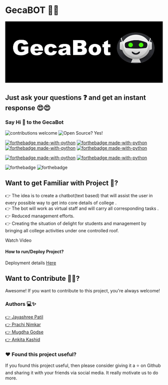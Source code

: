 # GecaBOT 🙋‍♀️

![Alt Text](./gecaBot-gif.gif)

## Just ask your questions ❓ and get an instant response 😍😍

### Say Hi 👋 to the GecaBot 


![contributions welcome](https://img.shields.io/badge/contributions-welcome-brightgreen.svg?style=flat)   ![Open Source? Yes!](https://badgen.net/badge/Open%20Source%20%3F/Yes%21/blue?icon=github)


[![forthebadge made-with-python](https://img.shields.io/badge/MADE%20WITH-RASA%20OPEN%20SOURCE%202.0-3edbf0)](https://www.python.org/)   [![forthebadge made-with-python](https://img.shields.io/badge/MADE%20WITH-python%203.6%203.7%203.8-3edbf0)](https://www.python.org/)  [![forthebadge made-with-python](https://img.shields.io/badge/MADE%20WITH-PyCharm%20Community%20Edition%202020.3.3-3edbf0)](https://www.python.org/)  [![forthebadge made-with-python](https://img.shields.io/badge/DATABASE-MYSQL-3edbf0)](https://www.python.org/)  


 [![forthebadge made-with-python](https://img.shields.io/badge/DEPLOY%20WITH-%09%20WampServer%203.2.3-ff8474)](https://www.python.org/)  [![forthebadge made-with-python](https://img.shields.io/badge/DEPLOY%20WITH-ngrok-ff8474)](https://www.python.org/)  
 


 
 
  ![forthebadge](https://forthebadge.com/images/badges/built-with-love.svg) ![forthebadge](https://forthebadge.com/images/badges/for-you.svg)

## Want to get Familiar with Project 🤗?
👉 The idea is to create a chatbot(text based) that will assist the user in every possible way to get into core details of college .<br>
👉 The bot will work as virtual staff and will carry all corresponding tasks .<br>
👉 Reduced management efforts.<br>
👉 Creating the situation of delight for students and management by bringing all college activities under one controlled roof.<br>


Watch Video 

#### How to run/Deploy Project?

Deployment details [Here](./deployment_details.txt)


## Want to Contribute  🙋‍♂️?

Awesome! If you want to contribute to this project, you're always welcome! 

### Authors 💻✨
<a href = "https://github.com/JAYASHREEPATIL"> 👉 Jayashree Patil </a><br>
<a href = "https://github.com/prachinimkar1"> 👉 Prachi Nimkar </a><br>
<a href = "https://github.com/MugdhaGodse"> 👉 Mugdha Godse </a><br>
<a href = "https://github.com/ankita-kashid"> 👉 Ankita Kashid </a><br>
 
 

	

### ❤️ Found this project useful?
If you found this project useful, then please consider giving it a  ⭐  on Github and sharing it with your friends via social media. It really motivate us to do more.





